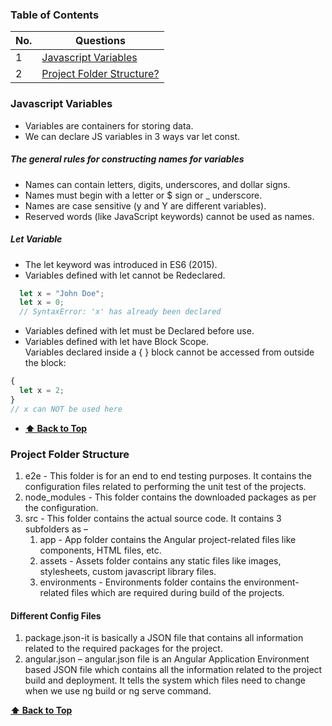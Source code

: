 
 
### Table of Contents

| No. | Questions |
|---- | ---------
|1 | [Javascript Variables](#Javascript-Variables)|
|2 | [Project Folder Structure?](#Project-Folder-Structure)|





### Javascript Variables
* Variables are containers for storing data.
* We can declare JS variables in 3 ways var let const.

##### The general rules for constructing names for variables
* Names can contain letters, digits, underscores, and dollar signs.
* Names must begin with a letter or $ sign or _ underscore.
* Names are case sensitive (y and Y are different variables).
* Reserved words (like JavaScript keywords) cannot be used as names.
##### Let Variable
* The let keyword was introduced in ES6 (2015).
* Variables defined with let cannot be Redeclared.
 ```javascript
   let x = "John Doe";
   let x = 0;
   // SyntaxError: 'x' has already been declared
  ```


* Variables defined with let must be Declared before use.
* Variables defined with let have Block Scope.  
  Variables declared inside a { } block cannot be accessed from outside the block:
 ```javascript
 {
   let x = 2;
 }
 // x can NOT be used here
 ```
   




* **[⬆ Back to Top](#table-of-contents)**

### Project Folder Structure
1. e2e - This folder is for an end to end testing purposes. It contains the configuration files related to performing the unit test of the projects.
1. node_modules - This folder contains the downloaded packages as per the configuration.
1. src - This folder contains the actual source code. It contains 3 subfolders as – 
   1. app - App folder contains the Angular project-related files like components, HTML files, etc.
   1. assets - Assets folder contains any static files like images, stylesheets, custom javascript library files.
   1. environments - Environments folder contains the environment-related files which are required during  build of the projects.
#### Different Config Files   
1. package.json-it is basically a JSON file that contains all information related to the required packages for the project.
1. angular.json – angular.json file is an Angular Application Environment based JSON file which contains all the information related to the project build and deployment. It tells the system which files need to change when we use ng build or ng serve command. 


**[⬆ Back to Top](#table-of-contents)**

